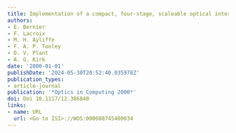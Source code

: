 ```yaml
---
title: Implementation of a compact, four-stage, scaleable optical interconnect
authors:
- E. Bernier
- F. Lacroix
- M. H. Ayliffe
- F. A. P. Tooley
- D. V. Plant
- A. G. Kirk
date: '2000-01-01'
publishDate: '2024-05-30T20:52:40.035978Z'
publication_types:
- article-journal
publication: '*Optics in Computing 2000*'
doi: Doi 10.1117/12.386840
links:
- name: URL
  url: <Go to ISI>://WOS:000088745400034
---
```

